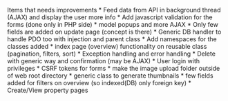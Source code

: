 Items that needs improvements
    * Feed data from API in background thread (AJAX) and display the user more info
    * Add javascript validation for the forms (done only in PHP side)
    * model popups and more AJAX
    * Only few fields are added on update page (concept is there)
    * Generic DB handler to handle PDO too with injection and parent class
    * Add namespaces for the classes added
    * index page (overview) functionality on reusable class (pagination, filters, sort)
    * Exception handling and error handling 
    * Delete with generic way and confirmation (may be AJAX)
    * User login with privileges 
    * CSRF tokens for forms
    * make the image upload folder outside of web root directory 
    * generic class to generate thumbnails 
    * few fields added for filters on overview (so indexed(DB) only foreign key)
    * Create/View property pages
